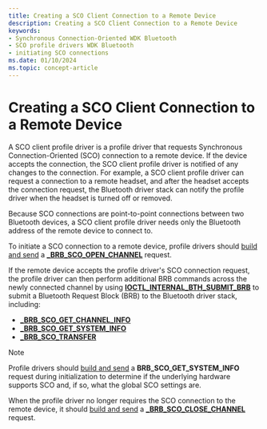```yaml
---
title: Creating a SCO Client Connection to a Remote Device
description: Creating a SCO Client Connection to a Remote Device
keywords:
- Synchronous Connection-Oriented WDK Bluetooth
- SCO profile drivers WDK Bluetooth
- initiating SCO connections
ms.date: 01/10/2024
ms.topic: concept-article
---
```


# Creating a SCO Client Connection to a Remote Device

A SCO client profile driver is a profile driver that requests Synchronous Connection-Oriented (SCO) connection to a remote device. If the device accepts the connection, the SCO client profile driver is notified of any changes to the connection. For example, a SCO client profile driver can request a connection to a remote headset, and after the headset accepts the connection request, the Bluetooth driver stack can notify the profile driver when the headset is turned off or removed.

Because SCO connections are point-to-point connections between two Bluetooth devices, a SCO client profile driver needs only the Bluetooth address of the remote device to connect to.

To initiate a SCO connection to a remote device, profile drivers should [build and send](building-and-sending-a-brb.md) a **[_BRB_SCO_OPEN_CHANNEL](/windows-hardware/drivers/ddi/bthddi/ns-bthddi-_brb_sco_open_channel)** request.

If the remote device accepts the profile driver's SCO connection request, the profile driver can then perform additional BRB commands across the newly connected channel by using **[IOCTL_INTERNAL_BTH_SUBMIT_BRB](/windows-hardware/drivers/ddi/bthioctl/ni-bthioctl-ioctl_internal_bth_submit_brb)** to submit a Bluetooth Request Block (BRB) to the Bluetooth driver stack, including:

- **[_BRB_SCO_GET_CHANNEL_INFO](/windows-hardware/drivers/ddi/bthddi/ns-bthddi-_brb_sco_get_channel_info)**
- **[_BRB_SCO_GET_SYSTEM_INFO](/windows-hardware/drivers/ddi/bthddi/ns-bthddi-_brb_sco_get_system_info)**
- **[_BRB_SCO_TRANSFER](/windows-hardware/drivers/ddi/bthddi/ns-bthddi-_brb_sco_transfer)**

> [!NOTE]
> Profile drivers should [build and send](building-and-sending-a-brb.md) a **BRB_SCO_GET_SYSTEM_INFO** request during initialization to determine if the underlying hardware supports SCO and, if so, what the global SCO settings are.

When the profile driver no longer requires the SCO connection to the remote device, it should [build and send](building-and-sending-a-brb.md) a **[_BRB_SCO_CLOSE_CHANNEL](/windows-hardware/drivers/ddi/bthddi/ns-bthddi-_brb_sco_close_channel)** request.
